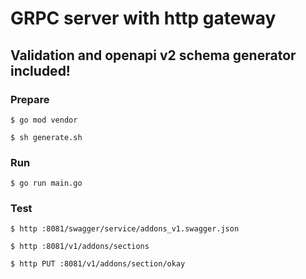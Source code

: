 # GRPC server with http gateway

## Validation and openapi v2 schema generator included!

### Prepare
```
$ go mod vendor

$ sh generate.sh
```

### Run
```
$ go run main.go
```

### Test
```
$ http :8081/swagger/service/addons_v1.swagger.json

$ http :8081/v1/addons/sections 

$ http PUT :8081/v1/addons/section/okay          
```
